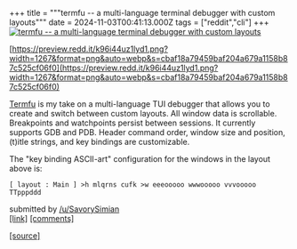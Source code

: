 +++
title = """termfu -- a multi-language terminal debugger with custom layouts"""
date = 2024-11-03T00:41:13.000Z
tags = ["reddit","cli"]
+++
[![termfu -- a multi-language terminal debugger with custom layouts](https://external-preview.redd.it/5YSwk4citEpDlchL_Y4AGfr5cPuhYF8dLcGdVaRE930.jpg?width=640&crop=smart&auto=webp&s=5c20cb43b6c92d229cc738067de333e0e032edd3 "termfu -- a multi-language terminal debugger with custom layouts")](https://www.reddit.com/r/commandline/comments/1giayl4/termfu_a_multilanguage_terminal_debugger_with/)

[https://preview.redd.it/k96i44uz1lyd1.png?width=1267&format=png&auto=webp&s=cbaf18a79459baf204a679a1158b87c525cf06f0](https://preview.redd.it/k96i44uz1lyd1.png?width=1267&format=png&auto=webp&s=cbaf18a79459baf204a679a1158b87c525cf06f0)

[Termfu](https://github.com/jvalcher/termfu) is my take on a multi-language TUI debugger that allows you to create and switch between custom layouts. All window data is scrollable. Breakpoints and watchpoints persist between sessions. It currently supports GDB and PDB. Header command order, window size and position, (t)itle strings, and key bindings are customizable.

The "key binding ASCII-art" configuration for the windows in the layout above is:

    [ layout : Main ] >h mlqrns cufk >w eeeooooo wwwooooo vvvooooo TTpppddd 

submitted by [/u/SavorySimian](https://www.reddit.com/user/SavorySimian)  
[\[link\]](https://www.reddit.com/r/commandline/comments/1giayl4/termfu_a_multilanguage_terminal_debugger_with/) [\[comments\]](https://www.reddit.com/r/commandline/comments/1giayl4/termfu_a_multilanguage_terminal_debugger_with/)

[[source]](https://www.reddit.com/r/commandline/comments/1giayl4/termfu_a_multilanguage_terminal_debugger_with/)
